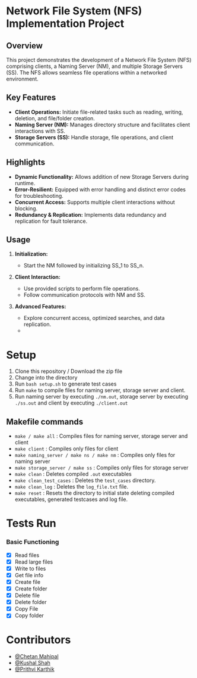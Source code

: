 # Network File System (NFS) Implementation Project

## Overview

This project demonstrates the development of a Network File System (NFS) comprising clients, a Naming Server (NM), and multiple Storage Servers (SS). The NFS allows seamless file operations within a networked environment.

## Key Features

- **Client Operations:** Initiate file-related tasks such as reading, writing, deletion, and file/folder creation.
- **Naming Server (NM):** Manages directory structure and facilitates client interactions with SS.
- **Storage Servers (SS):** Handle storage, file operations, and client communication.

## Highlights

- **Dynamic Functionality:** Allows addition of new Storage Servers during runtime.
- **Error-Resilient:** Equipped with error handling and distinct error codes for troubleshooting.
- **Concurrent Access:** Supports multiple client interactions without blocking.
- **Redundancy & Replication:** Implements data redundancy and replication for fault tolerance.

## Usage

1. **Initialization:**
   - Start the NM followed by initializing SS_1 to SS_n.

2. **Client Interaction:**
   - Use provided scripts to perform file operations.
   - Follow communication protocols with NM and SS.

3. **Advanced Features:**
   - Explore concurrent access, optimized searches, and data replication.
   - 
# Setup

1. Clone this repository / Download the zip file
2. Change into the directory
3. Run `bash setup.sh` to generate test cases
4. Run `make` to compile files for naming server, storage server and client.
5. Run naming server by executing `./nm.out`, storage server by executing `./ss.out` and client by executing `./client.out`

## Makefile commands

- `make / make all` : Compiles files for naming server, storage server and client
- `make client` : Compiles only files for client
- `make naming_server / make ns / make nm` : Compiles only files for naming server
- `make storage_server / make ss` : Compiles only files for storage server
- `make clean` : Deletes compiled `.out` executables
- `make clean_test_cases` : Deletes the `test_cases` directory.
- `make clean_log` : Deletes the `log_file.txt` file.
- `make reset` : Resets the directory to initial state deleting compiled executables, generated testcases and log file.

# Tests Run

### Basic Functioning

- [x] Read files
- [x] Read large files
- [x] Write to files
- [x] Get file info
- [x] Create file
- [x] Create folder
- [x] Delete file
- [x] Delete folder
- [x] Copy File
- [x] Copy folder

# Contributors

- [@Chetan Mahipal](https://github.com/MirageF458Italia)
- [@Kushal Shah](https://github.com/Kushal-Shah-03)
- [@Prithvi Karthik](https://github.com/Prithvi-k)
